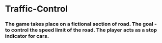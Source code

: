 # Traffic-Control
### The game takes place on a fictional section of road. The goal - to control the speed limit of the road. The player acts as a stop indicator for cars.
